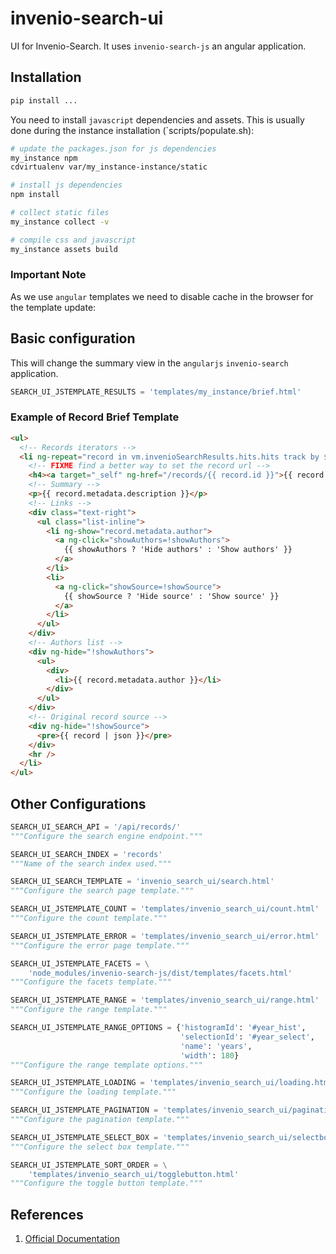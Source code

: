 # invenio-search-ui

UI for Invenio-Search. It uses `invenio-search-js` an angular application.

## Installation

```python
pip install ...
```

You need to install `javascript` dependencies and assets. This is usually done during the instance installation (`scripts/populate.sh):

```bash
# update the packages.json for js dependencies
my_instance npm
cdvirtualenv var/my_instance-instance/static

# install js dependencies
npm install

# collect static files
my_instance collect -v

# compile css and javascript
my_instance assets build
```

### Important Note

As we use `angular` templates we need to disable cache in the browser for the template update:

## Basic configuration

This will change the summary view in the `angularjs` `invenio-search` application.

```python
SEARCH_UI_JSTEMPLATE_RESULTS = 'templates/my_instance/brief.html'
```

### Example of Record Brief Template

```html
<ul>
  <!-- Records iterators -->
  <li ng-repeat="record in vm.invenioSearchResults.hits.hits track by $index">
    <!-- FIXME find a better way to set the record url -->
    <h4><a target="_self" ng-href="/records/{{ record.id }}">{{ record.metadata.title }}</a></h4>
    <!-- Summary -->
    <p>{{ record.metadata.description }}</p>
    <!-- Links -->
    <div class="text-right">
      <ul class="list-inline">
        <li ng-show="record.metadata.author">
          <a ng-click="showAuthors=!showAuthors">
            {{ showAuthors ? 'Hide authors' : 'Show authors' }}
          </a>
        </li>
        <li>
          <a ng-click="showSource=!showSource">
            {{ showSource ? 'Hide source' : 'Show source' }}
          </a>
        </li>
      </ul>
    </div>
    <!-- Authors list -->
    <div ng-hide="!showAuthors">
      <ul>
        <div>
          <li>{{ record.metadata.author }}</li>
        </div>
      </ul>
    </div>
    <!-- Original record source -->
    <div ng-hide="!showSource">
      <pre>{{ record | json }}</pre>
    </div>
    <hr />
  </li>
</ul>
```

## Other Configurations

```python
SEARCH_UI_SEARCH_API = '/api/records/'
"""Configure the search engine endpoint."""

SEARCH_UI_SEARCH_INDEX = 'records'
"""Name of the search index used."""

SEARCH_UI_SEARCH_TEMPLATE = 'invenio_search_ui/search.html'
"""Configure the search page template."""

SEARCH_UI_JSTEMPLATE_COUNT = 'templates/invenio_search_ui/count.html'
"""Configure the count template."""

SEARCH_UI_JSTEMPLATE_ERROR = 'templates/invenio_search_ui/error.html'
"""Configure the error page template."""

SEARCH_UI_JSTEMPLATE_FACETS = \
    'node_modules/invenio-search-js/dist/templates/facets.html'
"""Configure the facets template."""

SEARCH_UI_JSTEMPLATE_RANGE = 'templates/invenio_search_ui/range.html'
"""Configure the range template."""

SEARCH_UI_JSTEMPLATE_RANGE_OPTIONS = {'histogramId': '#year_hist',
                                      'selectionId': '#year_select',
                                      'name': 'years',
                                      'width': 180}
"""Configure the range template options."""

SEARCH_UI_JSTEMPLATE_LOADING = 'templates/invenio_search_ui/loading.html'
"""Configure the loading template."""

SEARCH_UI_JSTEMPLATE_PAGINATION = 'templates/invenio_search_ui/pagination.html'
"""Configure the pagination template."""

SEARCH_UI_JSTEMPLATE_SELECT_BOX = 'templates/invenio_search_ui/selectbox.html'
"""Configure the select box template."""

SEARCH_UI_JSTEMPLATE_SORT_ORDER = \
    'templates/invenio_search_ui/togglebutton.html'
"""Configure the toggle button template."""
```

## References

1. [Official Documentation](https://invenio-search-ui.readthedocs.io)
